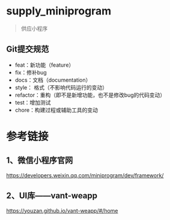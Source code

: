 # supply_miniprogram
> 供应小程序

## Git提交规范
- feat：新功能（feature）
- fix：修补bug
- docs：文档（documentation）
- style： 格式（不影响代码运行的变动）
- refactor：重构（即不是新增功能，也不是修改bug的代码变动）
- test：增加测试
- chore：构建过程或辅助工具的变动

# 参考链接
## 1、微信小程序官网
https://developers.weixin.qq.com/miniprogram/dev/framework/
## 2、UI库——vant-weapp
https://youzan.github.io/vant-weapp/#/home